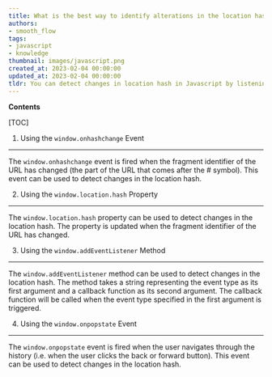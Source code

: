 ```yaml
---
title: What is the best way to identify alterations in the location hash?
authors:
- smooth_flow
tags:
- javascript
- knowledge
thumbnail: images/javascript.png
created_at: 2023-02-04 00:00:00
updated_at: 2023-02-04 00:00:00
tldr: You can detect changes in location hash in Javascript by listening for the `hashchange` event.
---
```


**Contents**

[TOC]

1. Using the `window.onhashchange` Event
---------------------------------------
The `window.onhashchange` event is fired when the fragment identifier of the URL has changed (the part of the URL that comes after the # symbol). This event can be used to detect changes in the location hash.

2. Using the `window.location.hash` Property
------------------------------------------------
The `window.location.hash` property can be used to detect changes in the location hash. The property is updated when the fragment identifier of the URL has changed.

3. Using the `window.addEventListener` Method
------------------------------------------------
The `window.addEventListener` method can be used to detect changes in the location hash. The method takes a string representing the event type as its first argument and a callback function as its second argument. The callback function will be called when the event type specified in the first argument is triggered.

4. Using the `window.onpopstate` Event
---------------------------------------
The `window.onpopstate` event is fired when the user navigates through the history (i.e. when the user clicks the back or forward button). This event can be used to detect changes in the location hash.

